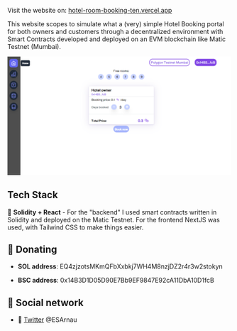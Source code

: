 
  

<p  align="center">

Visit the website on: <a  href="https://hotel-room-booking-ten.vercel.app/">hotel-room-booking-ten.vercel.app</a>

</p>

  

This website scopes to simulate what a (very) simple Hotel Booking portal for both owners and customers through a decentralized environment with Smart Contracts developed and deployed on an EVM blockchain like Matic Testnet (Mumbai).
 
![example screenshot](example.png)

  ## Tech Stack

  
🔱 **Solidity + React** - For the "backend" I used smart contracts written in Solidity and deployed on the Matic Testnet. For the frontend NextJS was used, with Tailwind CSS to make things easier.
  

## 🎁 Donating

  

-  **SOL address**: EQ4zjzotsMKmQFbXxbkj7WH4M8nzjDZ2r4r3w2stokyn

-  **BSC address**: 0x14B3D1D05D90E7Bb9EF9847E92cA11DbA10D1fcB

  

## 📣 Social network

  

- 💭 [Twitter](https://twitter.com/ESArnau) @ESArnau

  